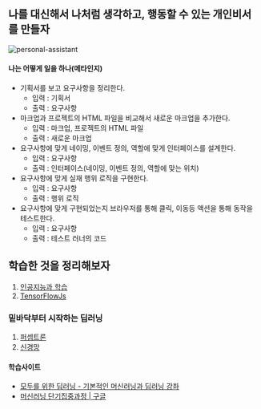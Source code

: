 ## 나를 대신해서 나처럼 생각하고, 행동할 수 있는 개인비서를 만들자

![personal-assistant](https://user-images.githubusercontent.com/17817719/51081816-5602a000-173c-11e9-806f-30fa6fba031d.png)

#### 나는 어떻게 일을 하나(메타인지)
- 기획서를 보고 요구사항을 정리한다.
  - 입력 : 기획서
  - 출력 : 요구사항
- 마크업과 프로젝트의 HTML 파일을 비교해서 새로운 마크업을 추가한다.
  - 입력 : 마크업, 프로젝트의 HTML 파일
  - 출력 : 새로운 마크업
- 요구사항에 맞게 네이밍, 이벤트 정의, 역할에 맞게 인터페이스를 설계한다.
  - 입력 : 요구사항
  - 출력 : 인터페이스(네이밍, 이벤트 정의, 역할에 맞는 위치)
- 요구사항에 맞게 실재 행위 로직을 구현한다.
  - 입력 : 요구사항
  - 출력 : 행위 로직
- 요구사항에 맞게 구현되었는지 브라우저를 통해 클릭, 이동등 액션을 통해 동작을 테스트한다.
  - 입력 : 요구사항
  - 출력 : 테스트 러너의 코드

## 학습한 것을 정리해보자
1. [인공지능과 학습](인공지능과-학습)
2. [TensorFlowJs](TensorFlowJs)

### 밑바닥부터 시작하는 딥러닝
1. [퍼셉트론](퍼셉트론)
2. [신경망](신경망)

#### 학습사이트
- [모두를 위한 딥러닝 - 기본적인 머신러닝과 딥러닝 강좌](https://www.inflearn.com/course/%EA%B8%B0%EB%B3%B8%EC%A0%81%EC%9D%B8-%EB%A8%B8%EC%8B%A0%EB%9F%AC%EB%8B%9D-%EB%94%A5%EB%9F%AC%EB%8B%9D-%EA%B0%95%EC%A2%8C/)
- [머신러닝 단기집중과정 | 구글](https://developers.google.com/machine-learning/crash-course/framing/video-lecture?hl=ko)